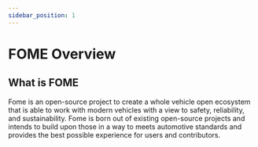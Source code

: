 ```yaml
---
sidebar_position: 1
---
```


# FOME Overview

## What is FOME

Fome is an open-source project to create a whole vehicle open ecosystem that is able to work with modern vehicles with a view to safety, reliability, and sustainability. Fome is born out of existing open-source projects and intends to build upon those in a way to meets automotive standards and provides the best possible experience for users and contributors.
